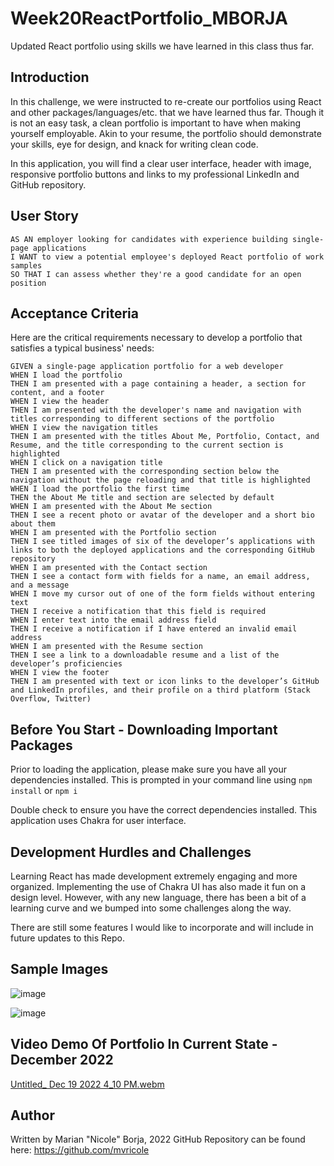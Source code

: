 # Week20ReactPortfolio_MBORJA
Updated React portfolio using skills we have learned in this class thus far. 

## Introduction
In this challenge, we were instructed to re-create our portfolios using React and other packages/languages/etc. that we have learned thus far.
Though it is not an easy task, a clean portfolio is important to have when making yourself employable. 
Akin to your resume, the portfolio should demonstrate your skills, eye for design, and knack for writing clean code. 

In this application, you will find a clear user interface, header with image, responsive portfolio buttons and links to my professional LinkedIn and GitHub repository. 


## User Story

```
AS AN employer looking for candidates with experience building single-page applications
I WANT to view a potential employee's deployed React portfolio of work samples
SO THAT I can assess whether they're a good candidate for an open position
```


## Acceptance Criteria

Here are the critical requirements necessary to develop a portfolio that satisfies a typical business' needs:

```
GIVEN a single-page application portfolio for a web developer
WHEN I load the portfolio
THEN I am presented with a page containing a header, a section for content, and a footer
WHEN I view the header
THEN I am presented with the developer's name and navigation with titles corresponding to different sections of the portfolio
WHEN I view the navigation titles
THEN I am presented with the titles About Me, Portfolio, Contact, and Resume, and the title corresponding to the current section is highlighted
WHEN I click on a navigation title
THEN I am presented with the corresponding section below the navigation without the page reloading and that title is highlighted
WHEN I load the portfolio the first time
THEN the About Me title and section are selected by default
WHEN I am presented with the About Me section
THEN I see a recent photo or avatar of the developer and a short bio about them
WHEN I am presented with the Portfolio section
THEN I see titled images of six of the developer’s applications with links to both the deployed applications and the corresponding GitHub repository
WHEN I am presented with the Contact section
THEN I see a contact form with fields for a name, an email address, and a message
WHEN I move my cursor out of one of the form fields without entering text
THEN I receive a notification that this field is required
WHEN I enter text into the email address field
THEN I receive a notification if I have entered an invalid email address
WHEN I am presented with the Resume section
THEN I see a link to a downloadable resume and a list of the developer’s proficiencies
WHEN I view the footer
THEN I am presented with text or icon links to the developer’s GitHub and LinkedIn profiles, and their profile on a third platform (Stack Overflow, Twitter)
```

## Before You Start - Downloading Important Packages

Prior to loading the application, please make sure you have all your dependencies installed. This is prompted in your command line using `npm install` or `npm i`

Double check to ensure you have the correct dependencies installed.
This application uses Chakra for user interface. 

## Development Hurdles and Challenges

Learning React has made development extremely engaging and more organized. 
Implementing the use of Chakra UI has also made it fun on a design level. 
However, with any new language, there has been a bit of a learning curve and we bumped into some challenges along the way.

There are still some features I would like to incorporate and will include in future updates to this Repo. 

## Sample Images

![image](https://user-images.githubusercontent.com/108310424/208550223-4a8acc72-a497-4a10-a297-99a552211ade.png)

![image](https://user-images.githubusercontent.com/108310424/208550266-37340485-4dbc-42cf-9aa8-b264653304a0.png)

## Video Demo Of Portfolio In Current State - December 2022

[Untitled_ Dec 19 2022 4_10 PM.webm](https://user-images.githubusercontent.com/108310424/208552013-be328860-ce95-45fc-bafd-81586c319219.webm)

## Author

Written by Marian "Nicole" Borja, 2022
GitHub Repository can be found here: https://github.com/mvricole
